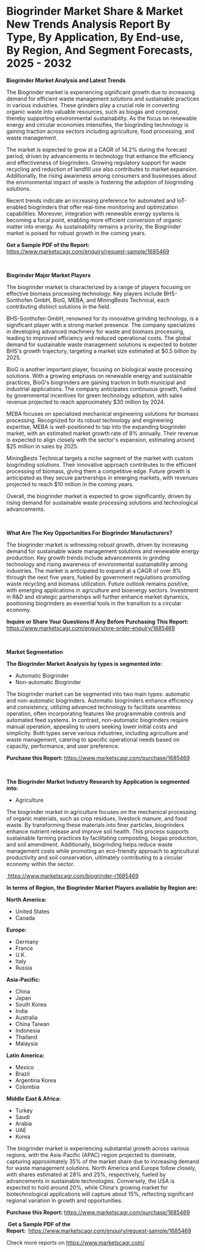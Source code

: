 <p><h1>Biogrinder Market Share & Market New Trends Analysis Report By Type, By Application, By End-use, By Region, And Segment Forecasts, 2025 - 2032</h1></p><p><strong>Biogrinder Market Analysis and Latest Trends</strong></p>
<p><p>The Biogrinder market is experiencing significant growth due to increasing demand for efficient waste management solutions and sustainable practices in various industries. These grinders play a crucial role in converting organic waste into valuable resources, such as biogas and compost, thereby supporting environmental sustainability. As the focus on renewable energy and circular economies intensifies, the biogrinding technology is gaining traction across sectors including agriculture, food processing, and waste management.</p><p>The market is expected to grow at a CAGR of 14.2% during the forecast period, driven by advancements in technology that enhance the efficiency and effectiveness of biogrinders. Growing regulatory support for waste recycling and reduction of landfill use also contributes to market expansion. Additionally, the rising awareness among consumers and businesses about the environmental impact of waste is fostering the adoption of biogrinding solutions.</p><p>Recent trends indicate an increasing preference for automated and IoT-enabled biogrinders that offer real-time monitoring and optimization capabilities. Moreover, integration with renewable energy systems is becoming a focal point, enabling more efficient conversion of organic matter into energy. As sustainability remains a priority, the Biogrinder market is poised for robust growth in the coming years.</p></p>
<p><strong>Get a Sample PDF of the Report:&nbsp;</strong> <a href="https://www.marketscagr.com/enquiry/request-sample/1685469?utm_campaign=3127&utm_medium=2&utm_source=Github&utm_content=ia&utm_term=24032025&utm_id=biogrinder">https://www.marketscagr.com/enquiry/request-sample/1685469</a></p>
<p>&nbsp;</p>
<p><strong>Biogrinder Major Market Players</strong></p>
<p><p>The biogrinder market is characterized by a range of players focusing on effective biomass processing technology. Key players include BHS-Sonthofen GmbH, BioG, MEBA, and MiningBests Technical, each contributing distinct solutions in the field.</p><p>BHS-Sonthofen GmbH, renowned for its innovative grinding technology, is a significant player with a strong market presence. The company specializes in developing advanced machinery for waste and biomass processing, leading to improved efficiency and reduced operational costs. The global demand for sustainable waste management solutions is expected to bolster BHS's growth trajectory, targeting a market size estimated at $0.5 billion by 2025.</p><p>BioG is another important player, focusing on biological waste processing solutions. With a growing emphasis on renewable energy and sustainable practices, BioG's biogrinders are gaining traction in both municipal and industrial applications. The company anticipates continuous growth, fueled by governmental incentives for green technology adoption, with sales revenue projected to reach approximately $30 million by 2024.</p><p>MEBA focuses on specialized mechanical engineering solutions for biomass processing. Recognized for its robust technology and engineering expertise, MEBA is well-positioned to tap into the expanding biogrinder market, with an estimated market growth rate of 8% annually. Their revenue is expected to align closely with the sector's expansion, estimating around $25 million in sales by 2025.</p><p>MiningBests Technical targets a niche segment of the market with custom biogrinding solutions. Their innovative approach contributes to the efficient processing of biomass, giving them a competitive edge. Future growth is anticipated as they secure partnerships in emerging markets, with revenues projected to reach $10 million in the coming years.</p><p>Overall, the biogrinder market is expected to grow significantly, driven by rising demand for sustainable waste processing solutions and technological advancements.</p></p>
<p>&nbsp;</p>
<p><strong>What Are The Key Opportunities For Biogrinder Manufacturers?</strong></p>
<p><p>The biogrinder market is witnessing robust growth, driven by increasing demand for sustainable waste management solutions and renewable energy production. Key growth trends include advancements in grinding technology and rising awareness of environmental sustainability among industries. The market is anticipated to expand at a CAGR of over 8% through the next five years, fueled by government regulations promoting waste recycling and biomass utilization. Future outlook remains positive, with emerging applications in agriculture and bioenergy sectors. Investment in R&D and strategic partnerships will further enhance market dynamics, positioning biogrinders as essential tools in the transition to a circular economy.</p></p>
<p><strong>Inquire or Share Your Questions If Any Before Purchasing This Report:</strong> <a href="https://www.marketscagr.com/enquiry/pre-order-enquiry/1685469?utm_campaign=3127&utm_medium=2&utm_source=Github&utm_content=ia&utm_term=24032025&utm_id=biogrinder">https://www.marketscagr.com/enquiry/pre-order-enquiry/1685469</a></p>
<p>&nbsp;</p>
<p><strong>Market Segmentation</strong></p>
<p><strong>The Biogrinder Market Analysis by types is segmented into:</strong></p>
<p><ul><li>Automatic Biogrinder</li><li>Non-automatic Biogrinder</li></ul></p>
<p><p>The biogrinder market can be segmented into two main types: automatic and non-automatic biogrinders. Automatic biogrinders enhance efficiency and consistency, utilizing advanced technology to facilitate seamless operation, often incorporating features like programmable controls and automated feed systems. In contrast, non-automatic biogrinders require manual operation, appealing to users seeking lower initial costs and simplicity. Both types serve various industries, including agriculture and waste management, catering to specific operational needs based on capacity, performance, and user preference.</p></p>
<p><strong>Purchase this Report:&nbsp;</strong><a href="https://www.marketscagr.com/purchase/1685469?utm_campaign=3127&utm_medium=2&utm_source=Github&utm_content=ia&utm_term=24032025&utm_id=biogrinder">https://www.marketscagr.com/purchase/1685469</a></p>
<p>&nbsp;</p>
<p><strong>The Biogrinder Market Industry Research by Application is segmented into:</strong></p>
<p><ul><li>Agriculture</li></ul></p>
<p><p>The biogrinder market in agriculture focuses on the mechanical processing of organic materials, such as crop residues, livestock manure, and food waste. By transforming these materials into finer particles, biogrinders enhance nutrient release and improve soil health. This process supports sustainable farming practices by facilitating composting, biogas production, and soil amendment. Additionally, biogrinding helps reduce waste management costs while promoting an eco-friendly approach to agricultural productivity and soil conservation, ultimately contributing to a circular economy within the sector.</p></p>
<p><a href="https://www.marketscagr.com/biogrinder-r1685469?utm_campaign=3127&utm_medium=2&utm_source=Github&utm_content=ia&utm_term=24032025&utm_id=biogrinder">&nbsp;https://www.marketscagr.com/biogrinder-r1685469</a></p>
<p><strong>In terms of Region, the Biogrinder Market Players available by Region are:</strong></p>
<p>
    <p> <strong> North America: </strong>
        <ul>
            <li>United States</li>
            <li>Canada</li>
        </ul>
        </p> 
    <p> <strong> Europe: </strong>
        <ul>
            <li>Germany</li>
            <li>France</li>
            <li>U.K.</li>
            <li>Italy</li>
            <li>Russia</li>
        </ul>
        </p> 
    <p> <strong> Asia-Pacific: </strong>
        <ul>
            <li>China</li>
            <li>Japan</li>
            <li>South Korea</li>
            <li>India</li>
            <li>Australia</li>
            <li>China Taiwan</li>
            <li>Indonesia</li>
            <li>Thailand</li>
            <li>Malaysia</li>
        </ul>
        </p> 
    <p> <strong> Latin America: </strong>
        <ul>
            <li>Mexico</li>
            <li>Brazil</li>
            <li>Argentina Korea</li>
            <li>Colombia</li>
        </ul>
        </p> 
    <p> <strong> Middle East & Africa: </strong>
        <ul>
            <li>Turkey</li>
            <li>Saudi</li>
            <li>Arabia</li>
            <li>UAE</li>
            <li>Korea</li>
        </ul>
    </p>
    </p>
<p><p>The biogrinder market is experiencing substantial growth across various regions, with the Asia-Pacific (APAC) region projected to dominate, capturing approximately 35% of the market share due to increasing demand for waste management solutions. North America and Europe follow closely, with shares estimated at 28% and 25%, respectively, fueled by advancements in sustainable technologies. Conversely, the USA is expected to hold around 20%, while China's growing market for biotechnological applications will capture about 15%, reflecting significant regional variation in growth and opportunities.</p></p>
<p><strong>Purchase this Report: </strong><a href="https://www.marketscagr.com/purchase/1685469?utm_campaign=3127&utm_medium=2&utm_source=Github&utm_content=ia&utm_term=24032025&utm_id=biogrinder">https://www.marketscagr.com/purchase/1685469</a></p>
<p>&nbsp;<strong>Get a Sample PDF of the Report:&nbsp;&nbsp;</strong><a href="https://www.marketscagr.com/enquiry/request-sample/1685469?utm_campaign=3127&utm_medium=2&utm_source=Github&utm_content=ia&utm_term=24032025&utm_id=biogrinder">https://www.marketscagr.com/enquiry/request-sample/1685469</a></p>
<p><strong></strong></p>
<p>Check more reports on <a href="https://www.marketscagr.com/?utm_campaign=3127&utm_medium=2&utm_source=Github&utm_content=ia&utm_term=24032025&utm_id=biogrinder">https://www.marketscagr.com/</a></p>
